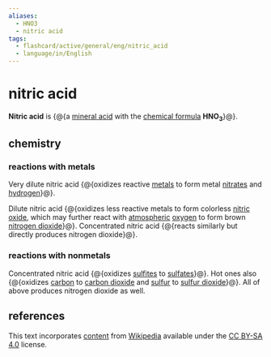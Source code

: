 ```yaml
---
aliases:
  - HNO3
  - nitric acid
tags:
  - flashcard/active/general/eng/nitric_acid
  - language/in/English
---
```


# nitric acid

__Nitric acid__ is {@{a [mineral acid](mineral%20acid.md) with the [chemical formula](chemical%20formula.md) __HNO<sub>3</sub>__}@}. <!--SR:!2027-10-02,1146,310-->

## chemistry

### reactions with metals

Very dilute nitric acid {@{oxidizes reactive [metals](metal.md) to form metal [nitrates](nitrate.md) and [hydrogen](hydrogen.md)}@}. <!--SR:!2027-12-27,1105,270-->

Dilute nitric acid {@{oxidizes less reactive metals to form colorless [nitric oxide](nitric%20oxide.md), which may further react with [atmospheric](atmosphere%20of%20Earth.md) [oxygen](oxygen.md) to form brown [nitrogen dioxide](nitrogen%20dioxide.md)}@}. Concentrated nitric acid {@{reacts similarly but directly produces nitrogen dioxide}@}. <!--SR:!2026-09-22,809,270!2027-06-26,1112,330-->

### reactions with nonmetals

Concentrated nitric acid {@{oxidizes [sulfites](sulfite.md) to [sulfates](sulfate.md)}@}. Hot ones also {@{oxidizes [carbon](carbon.md) to [carbon dioxide](carbon%20dioxide.md) and [sulfur](sulfur.md) to [sulfur dioxide](sulfur%20dioxide.md)}@}. All of above produces nitrogen dioxide as well. <!--SR:!2025-10-31,490,250!2025-09-06,622,310-->

## references

This text incorporates [content](https://en.wikipedia.org/wiki/nitric_acid) from [Wikipedia](Wikipedia.md) available under the [CC BY-SA 4.0](https://creativecommons.org/licenses/by-sa/4.0/) license.
